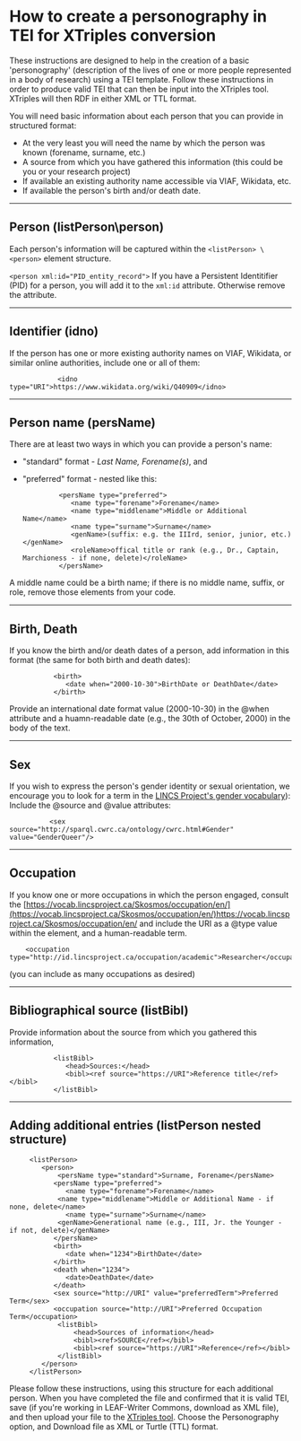# How to create a personography in TEI for XTriples conversion

These instructions are designed to help in the creation of a basic 'personography' (description of the lives of one or more people represented in a body of research) using a TEI template. Follow these instructions in order to produce valid TEI that can then be input into the XTriples tool. XTriples will then RDF in either XML or TTL format. 

You will need basic information about each person that you can provide in structured format:
* At the very least you will need the name by which the person was known (forename, surname, etc.)
* A source from which you have gathered this information (this could be you or your research project)
* If available an existing authority name accessible via VIAF, Wikidata, etc.
* If available the person's birth and/or death date.

----------

## Person (listPerson\person)
Each person's information will be captured within the `<listPerson> \ <person>` element structure.

`<person xml:id="PID_entity_record">`
If you have a Persistent Identitifier (PID) for a person, you will add it to the `xml:id` attribute. Otherwise remove the attribute. 

----------


## Identifier (idno)

If the person has one or more existing authority names on VIAF, Wikidata, or similar online authorities, include one or all of them:

                <idno type="URI">https://www.wikidata.org/wiki/Q40909</idno>

----------

## Person name (persName)
There are at least two ways in which you can provide a person's name:
* "standard" format - *Last Name, Forename(s)*, and
* "preferred" format - nested like this:

               <persName type="preferred">
                  <name type="forename">Forename</name>
                  <name type="middlename">Middle or Additional Name</name>
                  <name type="surname">Surname</name>
                  <genName>(suffix: e.g. the IIIrd, senior, junior, etc.)</genName>
                  <roleName>offical title or rank (e.g., Dr., Captain, Marchioness - if none, delete)</roleName>
               </persName>
 
A middle name could be a birth name; if there is no middle name, suffix, or role, remove those elements from your code.


----------

## Birth, Death 
If you know the birth and/or death dates of a person, add information in this format (the same for both birth and death dates):

               <birth>
                  <date when="2000-10-30">BirthDate or DeathDate</date>
               </birth>

Provide  an international date format value (2000-10-30) in the @when attribute and a huamn-readable date (e.g., the 30th of October, 2000) in the body of the text.

----------
## Sex
If you wish to express the person's gender identity or sexual orientation, we encourage you to look for a term in the [LINCS Project's gender vocabulary](https://vocab.lincsproject.ca/Skosmos/cwrc/en/page/Gender)): 
Include the @source and @value attributes:

              <sex source="http://sparql.cwrc.ca/ontology/cwrc.html#Gender" value="GenderQueer"/>


----------
## Occupation
If you know one or more occupations in which the person engaged, consult the 
[https://vocab.lincsproject.ca/Skosmos/occupation/en/](https://vocab.lincsproject.ca/Skosmos/occupation/en/)https://vocab.lincsproject.ca/Skosmos/occupation/en/ and include the URI as a @type value within the element, and a human-readable term.

        <occupation type="http://id.lincsproject.ca/occupation/academic">Researcher</occupation>

(you can include as many occupations as desired)

----------
## Bibliographical source (listBibl)
Provide information about the source from which you gathered this information, 

               <listBibl>
                  <head>Sources:</head>
                  <bibl><ref source="https://URI">Reference title</ref></bibl>
               </listBibl>


----------
## Adding additional entries (listPerson nested structure)

         <listPerson>
            <person>
            	<persName type="standard">Surname, Forename</persName>
               <persName type="preferred">
                  <name type="forename">Forename</name>
               	<name type="middlename">Middle or Additional Name - if none, delete</name>
                  <name type="surname">Surname</name>
               	<genName>Generational name (e.g., III, Jr. the Younger - if not, delete)</genName>
               </persName>
               <birth>
                  <date when="1234">BirthDate</date>
               </birth>
               <death when="1234">
                  <date>DeathDate</date>
               </death>
               <sex source="http://URI" value="preferredTerm">Preferred Term</sex>
               <occupation source="http://URI">Preferred Occupation Term</occupation>
            	<listBibl>
            		<head>Sources of information</head>
            		<bibl><ref>SOURCE</ref></bibl>
            		<bibl><ref source="https://URI">Reference</ref></bibl>
            	</listBibl>
            </person>
         </listPerson>

Please follow these instructions, using this structure for each additional person. When you have completed the file and confirmed that it is valid TEI, save (if you're working in LEAF-Writer Commons, download as XML file), and then upload your file to the [XTriples tool](https://app.xtriples.stage.lincsproject.ca/exist/apps/xtriples/index.html). Choose the Personography option, and Download file as XML or Turtle (TTL) format.